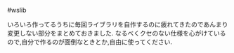 #wslib

いろいろ作ってるうちに毎回ライブラリを自作するのに疲れてきたのであんまり変更しない部分をまとめておきました.
なるべくクセのない仕様を心がけているので,自分で作るのが面倒なときとか,自由に使ってください.
